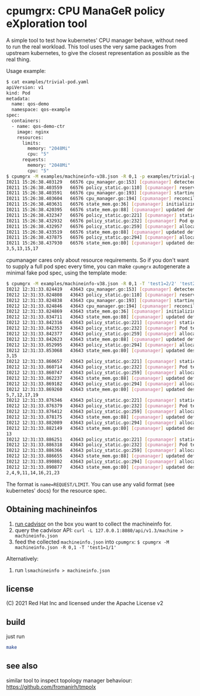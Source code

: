 # cpumgrx: CPU ManaGeR policy eXploration tool

A simple tool to test how kubernetes' CPU manager behave, without need to run the real workload.
This tool uses the very same packages from upstream kubernetes, to give the closest representation as
possible as the real thing.

Usage example:
```bash
$ cat examples/trivial-pod.yaml 
apiVersion: v1
kind: Pod
metadata:
  name: qos-demo
  namespace: qos-example
spec:
  containers:
  - name: qos-demo-ctr
    image: nginx
    resources:
      limits:
        memory: "2048Mi"
        cpu: "5"
      requests:
        memory: "2048Mi"
        cpu: "5"
$ cpumgrx -M examples/machineinfo-v38.json -R 0,1 -p examples/trivial-pod.yaml 
I0211 15:26:38.403129   66576 cpu_manager.go:153] [cpumanager] detected CPU topology: &{24 12 2 map[0:{0 1 0} 1:{1 0 1} 2:{0 1 2} 3:{1 0 3} 4:{0 1 4} 5:{1 0 5} 6:{0 1 6} 7:{1 0 7} 8:{0 1 8} 9:{1 0 9} 10:{0 1 10} 11:{1 0 11} 12:{0 1 0} 13:{1 0 1} 14:{0 1 2} 15:{1 0 3} 16:{0 1 4} 17:{1 0 5} 18:{0 1 6} 19:{1 0 7} 20:{0 1 8} 21:{1 0 9} 22:{0 1 10} 23:{1 0 11}]}
I0211 15:26:38.403559   66576 policy_static.go:110] [cpumanager] reserved 2 CPUs ("0-1") not available for exclusive assignment
I0211 15:26:38.403591   66576 cpu_manager.go:193] [cpumanager] starting with static policy
I0211 15:26:38.403604   66576 cpu_manager.go:194] [cpumanager] reconciling every 10m0s
I0211 15:26:38.403631   66576 state_mem.go:36] [cpumanager] initializing new in-memory state store
I0211 15:26:38.420395   66576 state_mem.go:88] [cpumanager] updated default cpuset: "0-23"
I0211 15:26:38.432347   66576 policy_static.go:221] [cpumanager] static policy: Allocate (pod: qos-demo_qos-example(), container: qos-demo-ctr)
I0211 15:26:38.432932   66576 policy_static.go:232] [cpumanager] Pod qos-demo_qos-example(), Container qos-demo-ctr Topology Affinity is: {<nil> false}
I0211 15:26:38.432957   66576 policy_static.go:259] [cpumanager] allocateCpus: (numCPUs: 5, socket: <nil>)
I0211 15:26:38.433519   66576 state_mem.go:88] [cpumanager] updated default cpuset: "0-2,4,6-12,14,16,18-23"
I0211 15:26:38.437875   66576 policy_static.go:294] [cpumanager] allocateCPUs: returning "3,5,13,15,17"
I0211 15:26:38.437930   66576 state_mem.go:80] [cpumanager] updated desired cpuset (pod: , container: qos-demo-ctr, cpuset: "3,5,13,15,17")
3,5,13,15,17
```

cpumanager cares only about resource requirements. So if you don't want to supply a full pod spec every time, you can make `cpumgrx` autogenerate
a minimal fake pod spec, using the template mode:
```bash
$ cpumgrx -M examples/machineinfo-v38.json -R 0,1 -T 'test1=2/2' 'test2=5/5' 'test3=1/1' 'test4=8/8'
I0212 12:31:33.824419   43643 cpu_manager.go:153] [cpumanager] detected CPU topology: &{24 12 2 map[0:{0 1 0} 1:{1 0 1} 2:{0 1 2} 3:{1 0 3} 4:{0 1 4} 5:{1 0 5} 6:{0 1 6} 7:{1 0 7} 8:{0 1 8} 9:{1 0 9} 10:{0 1 10} 11:{1 0 11} 12:{0 1 0} 13:{1 0 1} 14:{0 1 2} 15:{1 0 3} 16:{0 1 4} 17:{1 0 5} 18:{0 1 6} 19:{1 0 7} 20:{0 1 8} 21:{1 0 9} 22:{0 1 10} 23:{1 0 11}]}
I0212 12:31:33.824808   43643 policy_static.go:110] [cpumanager] reserved 2 CPUs ("0-1") not available for exclusive assignment
I0212 12:31:33.824838   43643 cpu_manager.go:193] [cpumanager] starting with static policy
I0212 12:31:33.824846   43643 cpu_manager.go:194] [cpumanager] reconciling every 10m0s
I0212 12:31:33.824869   43643 state_mem.go:36] [cpumanager] initializing new in-memory state store
I0212 12:31:33.834711   43643 state_mem.go:88] [cpumanager] updated default cpuset: "0-23"
I0212 12:31:33.842316   43643 policy_static.go:221] [cpumanager] static policy: Allocate (pod: test1-pod_(), container: test1-cnt)
I0212 12:31:33.842353   43643 policy_static.go:232] [cpumanager] Pod test1-pod_(), Container test1-cnt Topology Affinity is: {<nil> false}
I0212 12:31:33.842377   43643 policy_static.go:259] [cpumanager] allocateCpus: (numCPUs: 2, socket: <nil>)
I0212 12:31:33.842623   43643 state_mem.go:88] [cpumanager] updated default cpuset: "0-2,4-14,16-23"
I0212 12:31:33.852995   43643 policy_static.go:294] [cpumanager] allocateCPUs: returning "3,15"
I0212 12:31:33.853068   43643 state_mem.go:80] [cpumanager] updated desired cpuset (pod: , container: test1-cnt, cpuset: "3,15")
3,15
I0212 12:31:33.860657   43643 policy_static.go:221] [cpumanager] static policy: Allocate (pod: test2-pod_(), container: test2-cnt)
I0212 12:31:33.860714   43643 policy_static.go:232] [cpumanager] Pod test2-pod_(), Container test2-cnt Topology Affinity is: {<nil> false}
I0212 12:31:33.860747   43643 policy_static.go:259] [cpumanager] allocateCpus: (numCPUs: 5, socket: <nil>)
I0212 12:31:33.862237   43643 state_mem.go:88] [cpumanager] updated default cpuset: "0-2,4,6,8-11,13-14,16,18,20-23"
I0212 12:31:33.869182   43643 policy_static.go:294] [cpumanager] allocateCPUs: returning "5,7,12,17,19"
I0212 12:31:33.869260   43643 state_mem.go:80] [cpumanager] updated desired cpuset (pod: , container: test2-cnt, cpuset: "5,7,12,17,19")
5,7,12,17,19
I0212 12:31:33.876346   43643 policy_static.go:221] [cpumanager] static policy: Allocate (pod: test3-pod_(), container: test3-cnt)
I0212 12:31:33.876379   43643 policy_static.go:232] [cpumanager] Pod test3-pod_(), Container test3-cnt Topology Affinity is: {<nil> false}
I0212 12:31:33.876412   43643 policy_static.go:259] [cpumanager] allocateCpus: (numCPUs: 1, socket: <nil>)
I0212 12:31:33.878175   43643 state_mem.go:88] [cpumanager] updated default cpuset: "0-2,4,6,8-11,14,16,18,20-23"
I0212 12:31:33.882089   43643 policy_static.go:294] [cpumanager] allocateCPUs: returning "13"
I0212 12:31:33.882149   43643 state_mem.go:80] [cpumanager] updated desired cpuset (pod: , container: test3-cnt, cpuset: "13")
13
I0212 12:31:33.886251   43643 policy_static.go:221] [cpumanager] static policy: Allocate (pod: test4-pod_(), container: test4-cnt)
I0212 12:31:33.886318   43643 policy_static.go:232] [cpumanager] Pod test4-pod_(), Container test4-cnt Topology Affinity is: {<nil> false}
I0212 12:31:33.886366   43643 policy_static.go:259] [cpumanager] allocateCpus: (numCPUs: 8, socket: <nil>)
I0212 12:31:33.886655   43643 state_mem.go:88] [cpumanager] updated default cpuset: "0-1,6,8,10,18,20,22"
I0212 12:31:33.890802   43643 policy_static.go:294] [cpumanager] allocateCPUs: returning "2,4,9,11,14,16,21,23"
I0212 12:31:33.890877   43643 state_mem.go:80] [cpumanager] updated desired cpuset (pod: , container: test4-cnt, cpuset: "2,4,9,11,14,16,21,23")
2,4,9,11,14,16,21,23
```

The format is `name=REQUEST/LIMIT`. You can use any valid format (see kubernetes' docs) for the resource spec.

## Obtaining machineinfos

1. [run cadvisor](https://github.com/google/cadvisor#quick-start-running-cadvisor-in-a-docker-container) on the box you want to collect the machineinfo for.
2. query the cadvisor API: `curl -L 127.0.0.1:8080/api/v1.3/machine > machineinfo.json`
3. feed the collected `machineinfo.json` into `cpumgrx`: `$ cpumgrx -M machineinfo.json -R 0,1 -T 'test1=1/1'`

Alternatively:
1. run `lsmachineinfo > machineinfo.json`

## license
(C) 2021 Red Hat Inc and licensed under the Apache License v2

## build
just run
```bash
make
```

## see also
similar tool to inspect topology manager behaviour: https://github.com/fromanirh/tmpolx
